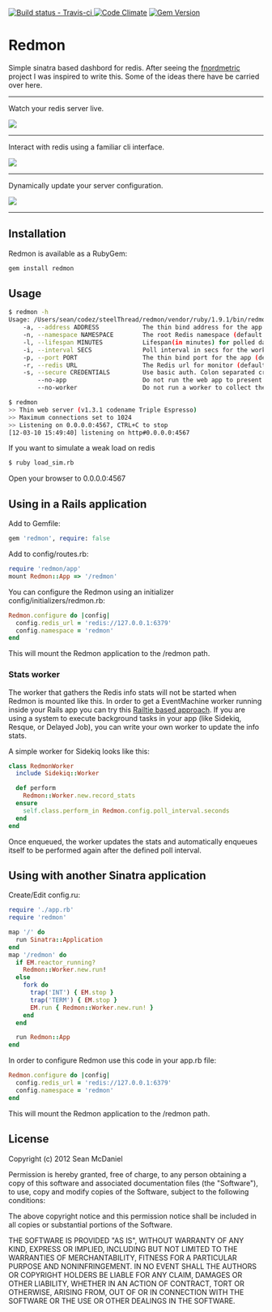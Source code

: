 [![Build status - Travis-ci](https://secure.travis-ci.org/steelThread/redmon.png) ](http://travis-ci.org/steelThread/redmon)
[![Code Climate](https://codeclimate.com/github/steelThread/redmon.png)](https://codeclimate.com/github/steelThread/redmon)
[![Gem Version](https://badge.fury.io/rb/redmon.png)](http://badge.fury.io/rb/redmon)
# Redmon

Simple sinatra based dashbord for redis.  After seeing the [fnordmetric](https://github.com/paulasmuth/fnordmetric)
project I was inspired to write this.  Some of the ideas there have be carried over here.


----

Watch your redis server live.

![](http://dl.dropbox.com/u/27525257/dash-new.png)

----

Interact with redis using a familiar cli interface.

![](http://dl.dropbox.com/u/27525257/cli.png)

----

Dynamically update your server configuration.

![](http://dl.dropbox.com/u/27525257/configuration-new.png)

----

## Installation

Redmon is available as a RubyGem:

```bash
gem install redmon
```

## Usage

```bash
$ redmon -h
Usage: /Users/sean/codez/steelThread/redmon/vendor/ruby/1.9.1/bin/redmon (options)
    -a, --address ADDRESS            The thin bind address for the app (default: 0.0.0.0)
    -n, --namespace NAMESPACE        The root Redis namespace (default: redmon)
    -l, --lifespan MINUTES           Lifespan(in minutes) for polled data (default: 30)
    -i, --interval SECS              Poll interval in secs for the worker (default: 10)
    -p, --port PORT                  The thin bind port for the app (default: 4567)
    -r, --redis URL                  The Redis url for monitor (default: redis://127.0.0.1:6379)
    -s, --secure CREDENTIALS         Use basic auth. Colon separated credentials, eg admin:admin.
        --no-app                     Do not run the web app to present stats
        --no-worker                  Do not run a worker to collect the stats

$ redmon
>> Thin web server (v1.3.1 codename Triple Espresso)
>> Maximum connections set to 1024
>> Listening on 0.0.0.0:4567, CTRL+C to stop
[12-03-10 15:49:40] listening on http#0.0.0.0:4567
```

If you want to simulate a weak load on redis

```bash
$ ruby load_sim.rb
```

Open your browser to 0.0.0.0:4567

## Using in a Rails application

Add to Gemfile:

```ruby
gem 'redmon', require: false
```

Add to config/routes.rb:

```ruby
require 'redmon/app'
mount Redmon::App => '/redmon'
```

You can configure the Redmon using an initializer config/initializers/redmon.rb:

```ruby
Redmon.configure do |config|
  config.redis_url = 'redis://127.0.0.1:6379'
  config.namespace = 'redmon'
end
```

This will mount the Redmon application to the /redmon path.

### Stats worker

The worker that gathers the Redis info stats will not be started when Redmon is mounted like this. In order to get a EventMachine worker running inside your Rails app you can try this [Railtie based approach](https://github.com/steelThread/redmon/pull/19#issuecomment-7273659). If you are using a system to execute background tasks in your app (like Sidekiq, Resque, or Delayed Job), you can write your own worker to update the info stats.

A simple worker for Sidekiq looks like this:

```ruby
class RedmonWorker
  include Sidekiq::Worker

  def perform
    Redmon::Worker.new.record_stats
  ensure
    self.class.perform_in Redmon.config.poll_interval.seconds
  end
end
```

Once enqueued, the worker updates the stats and automatically enqueues itself to be performed again after the defined poll interval.

## Using with another Sinatra application

Create/Edit config.ru:

```ruby
require './app.rb'
require 'redmon'

map '/' do
  run Sinatra::Application
end
map '/redmon' do
  if EM.reactor_running?
    Redmon::Worker.new.run!
  else
    fork do
      trap('INT') { EM.stop }
      trap('TERM') { EM.stop }
      EM.run { Redmon::Worker.new.run! }
    end
  end

  run Redmon::App
end
```

In order to configure Redmon use this code in your app.rb file:

```ruby
Redmon.configure do |config|
  config.redis_url = 'redis://127.0.0.1:6379'
  config.namespace = 'redmon'
end
```

This will mount the Redmon application to the /redmon path.

## License

Copyright (c) 2012 Sean McDaniel

Permission is hereby granted, free of charge, to any person obtaining a copy of this software and associated documentation files (the "Software"), to use, copy and modify copies of the Software, subject to the following conditions:

The above copyright notice and this permission notice shall be included in all copies or substantial portions of the Software.

THE SOFTWARE IS PROVIDED "AS IS", WITHOUT WARRANTY OF ANY KIND, EXPRESS OR IMPLIED, INCLUDING BUT NOT LIMITED TO THE WARRANTIES OF MERCHANTABILITY, FITNESS FOR A PARTICULAR PURPOSE AND NONINFRINGEMENT. IN NO EVENT SHALL THE AUTHORS OR COPYRIGHT HOLDERS BE LIABLE FOR ANY CLAIM, DAMAGES OR OTHER LIABILITY, WHETHER IN AN ACTION OF CONTRACT, TORT OR OTHERWISE, ARISING FROM, OUT OF OR IN CONNECTION WITH THE SOFTWARE OR THE USE OR OTHER DEALINGS IN THE SOFTWARE.
